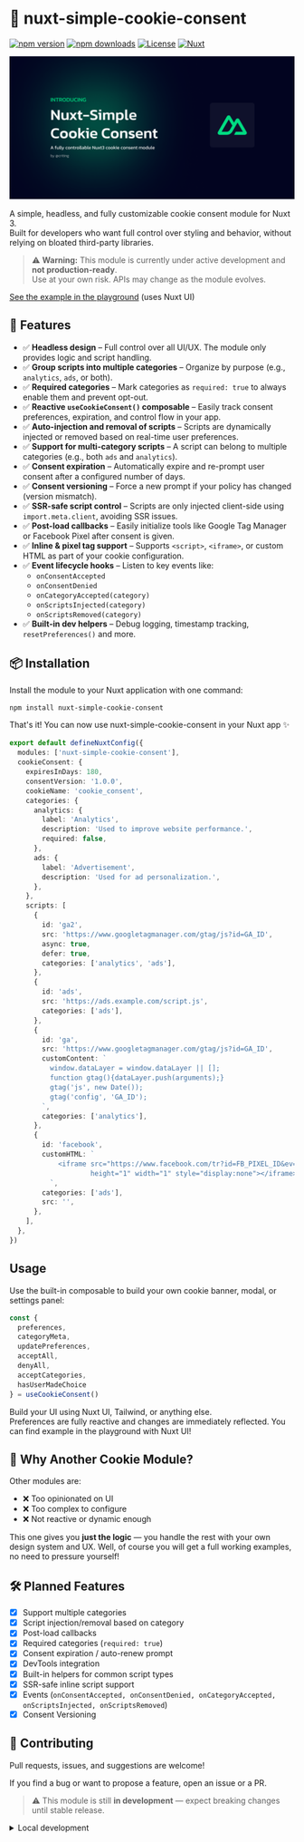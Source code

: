 # 🍪 nuxt-simple-cookie-consent

[![npm version][npm-version-src]][npm-version-href]
[![npm downloads][npm-downloads-src]][npm-downloads-href]
[![License][license-src]][license-href]
[![Nuxt][nuxt-src]][nuxt-href]

![Banner](docs/banner.png)

A simple, headless, and fully customizable cookie consent module for Nuxt 3.  
Built for developers who want full control over styling and behavior, without relying on bloated third-party libraries.

> ⚠️ **Warning:** This module is currently under active development and **not production-ready**.  
> Use at your own risk. APIs may change as the module evolves.

[See the example in the playground](./playground) (uses Nuxt UI)

## 🚀 Features

<!-- Highlight some of the features your module provide here -->
- ✅ **Headless design** – Full control over all UI/UX. The module only provides logic and script handling.
- ✅ **Group scripts into multiple categories** – Organize by purpose (e.g., `analytics`, `ads`, or both).
- ✅ **Required categories** – Mark categories as `required: true` to always enable them and prevent opt-out.
- ✅ **Reactive `useCookieConsent()` composable** – Easily track consent preferences, expiration, and control flow in your app.
- ✅ **Auto-injection and removal of scripts** – Scripts are dynamically injected or removed based on real-time user preferences.
- ✅ **Support for multi-category scripts** – A script can belong to multiple categories (e.g., both `ads` and `analytics`).
- ✅ **Consent expiration** – Automatically expire and re-prompt user consent after a configured number of days.
- ✅ **Consent versioning** – Force a new prompt if your policy has changed (version mismatch).
- ✅ **SSR-safe script control** – Scripts are only injected client-side using `import.meta.client`, avoiding SSR issues.
- ✅ **Post-load callbacks** – Easily initialize tools like Google Tag Manager or Facebook Pixel after consent is given.
- ✅ **Inline & pixel tag support** – Supports `<script>`, `<iframe>`, or custom HTML as part of your cookie configuration.
- ✅ **Event lifecycle hooks** – Listen to key events like:
  - `onConsentAccepted`
  - `onConsentDenied`
  - `onCategoryAccepted(category)`
  - `onScriptsInjected(category)`
  - `onScriptsRemoved(category)`
- ✅ **Built-in dev helpers** – Debug logging, timestamp tracking, `resetPreferences()` and more.

## 📦 Installation

Install the module to your Nuxt application with one command:

```bash
npm install nuxt-simple-cookie-consent
```

That's it! You can now use nuxt-simple-cookie-consent in your Nuxt app ✨

```ts
export default defineNuxtConfig({
  modules: ['nuxt-simple-cookie-consent'],
  cookieConsent: {
    expiresInDays: 180,
    consentVersion: '1.0.0',
    cookieName: 'cookie_consent',
    categories: {
      analytics: {
        label: 'Analytics',
        description: 'Used to improve website performance.',
        required: false,
      },
      ads: {
        label: 'Advertisement',
        description: 'Used for ad personalization.',
      },
    },
    scripts: [
      {
        id: 'ga2',
        src: 'https://www.googletagmanager.com/gtag/js?id=GA_ID',
        async: true,
        defer: true,
        categories: ['analytics', 'ads'],
      },
      {
        id: 'ads',
        src: 'https://ads.example.com/script.js',
        categories: ['ads'],
      },
      {
        id: 'ga',
        src: 'https://www.googletagmanager.com/gtag/js?id=GA_ID',
        customContent: `
          window.dataLayer = window.dataLayer || [];
          function gtag(){dataLayer.push(arguments);}
          gtag('js', new Date());
          gtag('config', 'GA_ID');
        `,
        categories: ['analytics'],
      },
      {
        id: 'facebook',
        customHTML: `
            <iframe src="https://www.facebook.com/tr?id=FB_PIXEL_ID&ev=PageView&noscript=1"
                    height="1" width="1" style="display:none"></iframe>
          `,
        categories: ['ads'],
        src: '',
      },
    ],
  },
})
```

## Usage

Use the built-in composable to build your own cookie banner, modal, or settings panel:

```ts
const {
  preferences,
  categoryMeta,
  updatePreferences,
  acceptAll,
  denyAll,
  acceptCategories,
  hasUserMadeChoice
} = useCookieConsent()
```

Build your UI using Nuxt UI, Tailwind, or anything else.  
Preferences are fully reactive and changes are immediately reflected.
You can find example in the playground with Nuxt UI!

## 📌 Why Another Cookie Module?

Other modules are:

- ❌ Too opinionated on UI
- ❌ Too complex to configure
- ❌ Not reactive or dynamic enough

This one gives you **just the logic** — you handle the rest with your own design system and UX.
Well, of course you will get a full working examples, no need to pressure yourself!

## 🛠 Planned Features
- [x] Support multiple categories
- [x] Script injection/removal based on category
- [x] Post-load callbacks
- [x] Required categories (`required: true`)
- [x] Consent expiration / auto-renew prompt
- [x] DevTools integration
- [x] Built-in helpers for common script types
- [x] SSR-safe inline script support
- [x] Events (`onConsentAccepted, onConsentDenied, onCategoryAccepted, onScriptsInjected, onScriptsRemoved`)
- [x] Consent Versioning

## 🙏 Contributing

Pull requests, issues, and suggestions are welcome!

If you find a bug or want to propose a feature, open an issue or a PR.

> ⚠️ This module is still **in development** — expect breaking changes until stable release.

<details>
  <summary>Local development</summary>
  
  ```bash
  # Install dependencies
  npm install
  
  # Generate type stubs
  npm run dev:prepare
  
  # Develop with the playground
  npm run dev
  
  # Build the playground
  npm run dev:build
  
  # Run ESLint
  npm run lint
  
  # Run Vitest
  npm run test
  npm run test:watch
  
  # Release new version
  npm run release
  ```

</details>


<!-- Badges -->
[npm-version-src]: https://img.shields.io/npm/v/nuxt-simple-cookie-consent/latest.svg?style=flat&colorA=020420&colorB=00DC82
[npm-version-href]: https://npmjs.com/package/nuxt-simple-cookie-consent

[npm-downloads-src]: https://img.shields.io/npm/dm/nuxt-simple-cookie-consent.svg?style=flat&colorA=020420&colorB=00DC82
[npm-downloads-href]: https://npm.chart.dev/nuxt-simple-cookie-consent

[license-src]: https://img.shields.io/npm/l/nuxt-simple-cookie-consent.svg?style=flat&colorA=020420&colorB=00DC82
[license-href]: https://npmjs.com/package/nuxt-simple-cookie-consent

[nuxt-src]: https://img.shields.io/badge/Nuxt-020420?logo=nuxt.js
[nuxt-href]: https://nuxt.com
